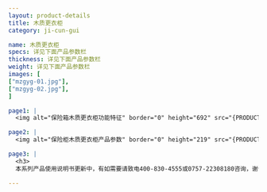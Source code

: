 ```yaml
---
layout: product-details
title: 木质更衣柜
category: ji-cun-gui

name: 木质更衣柜
specs: 详见下面产品参数栏
thickness: 详见下面产品参数栏
weight: 详见下面产品参数栏
images: [
["mzgyg-01.jpg"],
["mzgyg-02.jpg"],
]

page1: |
  <img alt="保险箱木质更衣柜功能特征" border="0" height="692" src="{PRODUCT_IMAGES}products/mzgyg-gn.jpg" width="538" />

page2: |
  <img alt="保险柜木质更衣柜产品参数" border="0" height="219" src="{PRODUCT_IMAGES}products/mzgyg-cpcs.jpg" width="436" />

page3: |
  <h3>
  本系列产品使用说明书更新中，有如需要请致电400-830-4555或0757-22308180咨询，谢谢！</h3>

---
```


